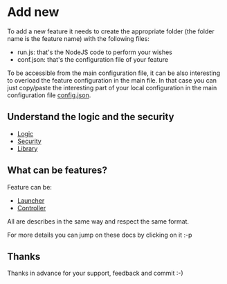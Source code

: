 # Add new
To add a new feature it needs to create the appropriate folder
(the folder name is the feature name) with the following files:
- run.js: that's the NodeJS code to perform your wishes
- conf.json: that's the configuration file of your feature

To be accessible from the main configuration file, it can be also
interesting to overload the feature configuration in the main file.
In that case you can just copy/paste the interesting part of your local
configuration in the main configuration file [config.json](app/conf/config.json).

## Understand the logic and the security
- [Logic](./doc/logic.md)
- [Security](./doc/security.md)
- [Library](./doc/library.md)

## What can be features?
Feature can be:
- [Launcher](./doc/launcher.md)
- [Controller](./doc/controller.md)

All are describes in the same way and respect the same format.

For more details you can jump on these docs by clicking on it :-p

## Thanks
Thanks in advance for your support, feedback and commit :-)
